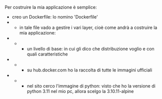 Per costruire la mia applicazione è semplice:
- creo un Dockerfile: lo nomino 'Dockerfile'
- - in tale file vado a gestire i vari layer, cioè come andrà a costruire la mia applicazione:
- - - un livello di base: in cui gli dico che distribuzione voglio e con quali caratteristiche
- - - su hub.docker.com ho la raccolta di tutte le immagini ufficiali
- - - nel sito cerco l'immagine di python: visto che ho la versione di python 3.11 nel mio pc, allora scelgo la 3.10.11-alpine 